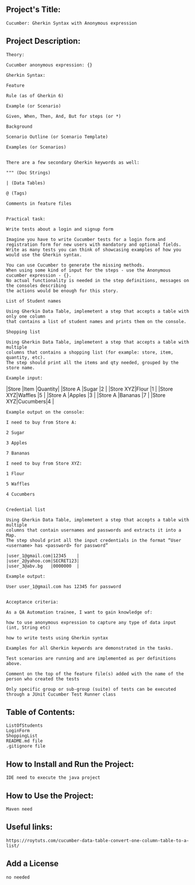 ## Project's Title:
	Cucumber: Gherkin Syntax with Anonymous expression

## Project Description:
		
	Theory:

	Cucumber anonymous expression: {}

	Gherkin Syntax: 

	Feature

	Rule (as of Gherkin 6)

	Example (or Scenario)

	Given, When, Then, And, But for steps (or *)

	Background

	Scenario Outline (or Scenario Template)

	Examples (or Scenarios)


	There are a few secondary Gherkin keywords as well:

	""" (Doc Strings)

	| (Data Tables)

	@ (Tags)

	Comments in feature files

 
	Practical task:  

	Write tests about a login and signup form

	Imagine you have to write Cucumber tests for a login form and registration form for new users with mandatory and optional fields. 
	Write as many tests you can think of showcasing examples of how you would use the Gherkin syntax.

	You can use Cucumber to generate the missing methods. 
	When using some kind of input for the steps - use the Anonymous cucumber expression - {}. 
	No actual functionality is needed in the step definitions, messages on the consoles describing 
	the actions would be enough for this story.

	List of Student names

	Using Gherkin Data Table, implemetent a step that accepts a table with only one column 
	that contains a list of student names and prints them on the console.

	Shopping list

	Using Gherkin Data Table, implemetent a step that accepts a table with multiple
	columns that contains a shopping list (for example: store, item, quantity, etc). 
	The step should print all the items and qty needed, grouped by the store name.

	Example input:

   |Store    |Item     |Quantity|
    |Store A  |Sugar    |2       |
    |Store XYZ|Flour    |1       |
    |Store XYZ|Waffles  |5       |
    |Store A  |Apples   |3       |
    |Store A  |Bananas  |7       |
    |Store XYZ|Cucumbers|4       |


	Example output on the console:

	I need to buy from Store A:

	2 Sugar

	3 Apples

	7 Bananas

	I need to buy from Store XYZ:

	1 Flour

	5 Waffles

	4 Cucumbers


	Credential list

	Using Gherkin Data Table, implemetent a step that accepts a table with multiple 
	columns that contain usernames and passwords and extracts it into a Map. 
	The step should print all the input credentials in the format “User <username> has <password> for password”

    |user_1@gmail.com|12345    |
    |user_2@yahoo.com|SECRET123|
    |user_3@abv.bg   |0000000  |

	Example output:

	User user_1@gmail.com has 12345 for password


	Acceptance criteria:

	As a QA Automation trainee, I want to gain knowledge of:

	how to use anonymous expression to capture any type of data input (int, String etc)

	how to write tests using Gherkin syntax

	Examples for all Gherkin keywords are demonstrated in the tasks.

	Test scenarios are running and are implemented as per definitions above.

	Comment on the top of the feature file(s) added with the name of the person who created the tests

	Only specific group or sub-group (suite) of tests can be executed through a JUnit Cucumber Test Runner class

## Table of Contents:
	ListOfStudents
	LoginForm
	ShoppingList
	README.md file
	.gitignore file
	

## How to Install and Run the Project:
	IDE need to execute the java project
	 
## How to Use the Project:
	Maven need

## Useful links:
	https://roytuts.com/cucumber-data-table-convert-one-column-table-to-a-list/

## Add a License
	no needed


